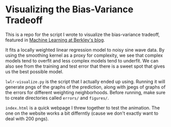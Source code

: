 # Visualizing the Bias-Variance Tradeoff

This is a repo for the script I wrote to visualize the bias-variance tradeoff, featured in [Machine Learning at Berkley's blog](ml.berkeley.edu/blog). 

It fits a locally weighted linear regression model to noisy sine wave data. By using the smoothing kernel as a proxy for complexity, we see that complex models tend to overfit and less complex models tend to underfit. We can also see from the training and test error that there is a sweet spot that gives us the best possible model.

`lwlr-visualize.py` is the script that I actually ended up using. Running it will generate pngs of the graphs of the prediction, along with jpegs of graphs of the errors for different weighting neighborhoods. Before running, make sure to create directories called `errors/` and `figures/`.

`index.html` is a quick webpage I threw together to test the animation. The one on the website works a bit differntly (cause we don't exactly want to deal with 200 pngs).
